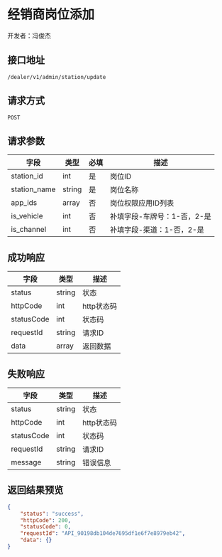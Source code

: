 # 经销商岗位添加

开发者：冯俊杰

## 接口地址

`/dealer/v1/admin/station/update`

## 请求方式

`POST`

## 请求参数

| 字段 | 类型   | 必填 | 描述     |
| ---- | ------ | ---- | -------- |
| station_id   | int    | 是   | 岗位ID   |
| station_name   | string    | 是   | 岗位名称   |
| app_ids   | array    | 否   | 岗位权限应用ID列表   |
| is_vehicle   | int    | 否   | 补填字段-车牌号：1-否，2-是 |
| is_channel   | int    | 否   | 补填字段-渠道：1-否，2-是 |

## 成功响应

| 字段       | 类型    | 描述        |
| ---------- | ------- | ----------- |
| status    | string  | 状态    |
| httpCode     | int  | http状态码    |
| statusCode | int  | 状态码 |
| requestId | string  | 请求ID |
| data  | array  | 返回数据      |

## 失败响应

| 字段       | 类型    | 描述        |
| ---------- | ------- | ----------- |
| status    | string  | 状态    |
| httpCode     | int  | http状态码    |
| statusCode | int  | 状态码 |
| requestId | string  | 请求ID |
| message  | string  | 错误信息      |

## 返回结果预览

```json
{
    "status": "success",
    "httpCode": 200,
    "statusCode": 0,
    "requestId": "API_90198db104de7695df1e6f7e8979eb42",
    "data": {}
}
```